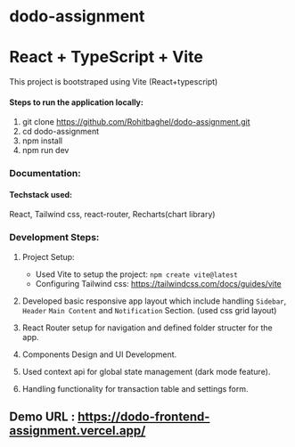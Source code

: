 # dodo-assignment
# React + TypeScript + Vite

This project is bootstraped using Vite (React+typescript)

#### Steps to run the application locally:
1. git clone https://github.com/Rohitbaghel/dodo-assignment.git
2. cd dodo-assignment
3. npm install
4. npm run dev

### Documentation: 

#### Techstack used: 
React, Tailwind css, react-router, Recharts(chart library)

### Development Steps:
1. Project Setup:
   - Used Vite to setup the project: `npm create vite@latest`
   - Configuring Tailwind css: https://tailwindcss.com/docs/guides/vite

2. Developed basic responsive app layout which include handling `Sidebar`, `Header` `Main Content` and `Notification` Section. (used css grid layout)
3. React Router setup for navigation and defined folder structer for the app.
4. Components Design and UI Development.
5. Used context api for global state management (dark mode feature).
6. Handling functionality for transaction table and settings form.

## Demo URL : https://dodo-frontend-assignment.vercel.app/
